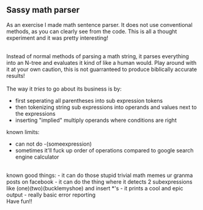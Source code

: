 ## Sassy math parser

As an exercise I made  math sentence parser. It does not use conventional methods,
as you can clearly see from the code. This is all a thought experiment and it was pretty interesting! <br><br>


Instead of normal methods of parsing a math string, it parses everything into an N-tree and evaluates it kind of like a human would.
Play around with it at your own caution, this is not guarranteed to produce biblically accurate results!
<br><br>
The way it <i>tries</i> to go about its business is by:
- first seperating all parentheses into sub expression tokens
- then tokenizing string sub expressions into  operands and values next to the expressions
- inserting "implied" multiply operands where conditions are right

known limits:
- can not do -(someexpression)
- sometimes it'll fuck up order of operations compared to google search engine calculator
<br>
known good things:
- it can do those stupid trivial math memes ur granma posts on facebook
- it can do the thing where it detects 2 subexpressions like (one)(two)(bucklemyshoe) and insert *'s
- it prints a cool and epic output 
- really basic error reporting
<br>
Have fun!!